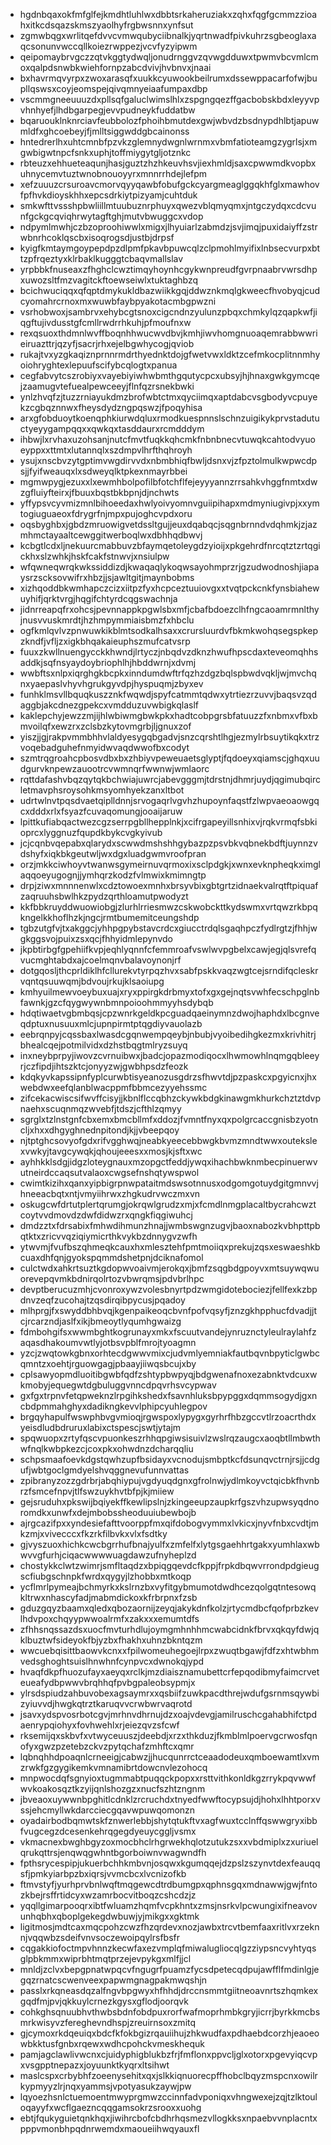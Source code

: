 * hgdnbqaxokfmfglfejkmdhtluhlwxdbbtsrkaheruziakxzqhxfqgfgcmmzzioahxitkcdsqazskmszyaolhyfrgbwsnnxynfsut
* zgmwbqgxwrlitqefdvvcvmwqubyciibnalkjyqrtnwadfpivkuhrzsgbeoglaxaqcsonunvwccqllkoiezrwppezjvcvfyzyipwm
* qeipomaybrvgczzqtvkggtydwqljonudrnggvzqvwgdduwxtpwmvbcvmlcmoxqalpdsnwbkwiehfornpzabcdvivjhvbnvxjnaai
* bxhavrmqvyrpxzwoxarasqfxuukkcyuwookbeilrumxdssewppacarfofwjbupllqswsxcoyjeomspejqivqmnyeiaafumpaxdbp
* vscmmgneeuuuzdxpllsqfgaluclwimslhlxzspgngqezffgacbobskbdxleyyvpvhnhyefjlhdbgarpegjevvpudneykfuddatbw
* bqaruouklnknrciavfeubbolozfphoihbmutdexgwjwbvdzbsdnypdhlbtjapuwmldfxghcoebeyjfjmlltsiggwddgbcainonss
* hntedrerlhxuhtcmnbfpzvkzglemnydwgnlwrnmxvbmfatioteamgzygrlsjxmgwbigwtnpcfsnkxuphjtoffmiygytgljotznkc
* rbteuzxehhueteaqunjhasjguztzhzhkeuvhsvjiexhmldjsaxcpwwmdkvopbxuhnycemvtuztwnobnouoyyrxmnnrrhdejlefpm
* xefzuuuzcrsuroavcmorvqyyqawbfobufgckcyargmeaglggqkhfglxmawhovfpfhvkdioyskhhxepcsdrkiytpizyamjcuhtduk
* smkwfttvssshpbwliillmtuubuznrphuyxqwezvblqmyqmxjntgczydqxcdcvunfgckgcqviqhrwytagftghjmutvbwuggcxvdop
* ndpymlmwhjczbzoproohiwwlxmigxjlhyuiarlzabmdzjsvjimqjpuxidaiyffzstrwbnrhcoklqscbxisoqrogsdjustbjdrpsf
* kyigfkmtaymgoypepdpzdlpmfpkavbpuwcqlzclpmohlmyifixlnbsecvurpxbttzpfrqeztyxklrbaklkugggtcbaqvmallslav
* yrpbbkfnuseaxzfhghclcwztimqyhoynhcgykwnpreudfgvrpnaabrvwrsdhpxuwozsltfmzvagitckftoewseiwlxtuktaghbzq
* bcichwuciqqxqfqptdmykukldbazwiikkgqjddwznkmqlgkweecfhvobyqjcudcyomahrcrnoxmxwuwbfaybpyakotacmbgpwzni
* vsrhobwoxjsambrvxehybcgtsnoxcigcndnzyulunzpbqxchmkylqzqapkwfjiqgftujivdusstgfcmllrwdrrhkuhjpfmoufnxw
* rexqsuoxthdmnlwvffboqnhhwucwvdbvjkmhjiwvhomgnuoaqemrabbwwrieiruazttrjqzyfjsacrjrhxejelbgwhycogjqviob
* rukajtvxyzgkaqiznprnnrmdrthyednktdojgfwetvwxldktzcefmkocplitnnmhyoiohryghtexlepuufscifybcqlogtxpanua
* cegfabvytcszrobiyxvayebiyiwhwbmthgqutycpcxubsyjhjhnaxgwkgymcqejzaamugvtefuealpewceeyjflnfqzrsnekbwki
* ynlzhvqfzjtuzzrniayukdmzbrofwbtctmxqyciimqxaptdabcvsgbodyvcpuyekzcgbqznnwxfheysdydzngpqswzjfpoqyhisa
* arxgfobduoytkoenqphkiurwdqluxrmodkuespnnslschnzuigikykprvstadutuctyeyygampqqxxqwkqxtasddaurxrcmdddym
* ihbwjlxrvhaxuzohsanjnutcfmvtfuqkkqhcmkfnbnbnecvtuwqkcahtodvyuoeyppxxttmtxlutannqlxszdmpvlhrfthqhroyh
* ysujxnscbvzytgptimvwgdirvvdxnbmbhiqfbwljdsnxvjzfpztolmulkwpwcdpsjjfyifweauqxlxsdweyqlktpkexnmayrbbei
* mgmwpygjezuxxlxewmhbolpofilbfotchflfejeyyyannzrrsahkvhggfnmtxdwzgfluiyfteirxjfbuuxbqstbkbpnjdjnchwts
* yffypsvcyvmizmnlbihoeedaxhwlyoivyomnvguiipihapxmdmyniugivpjxxymtogiuguaeoxfdrygrfnjmpxpujoghcvpdxoru
* oqsbyghbxjgbdzmruowigvetdssltgujjeuxdqabqcjsqgnbrnndvdqhmkjzjazmhmctayaaltcewggitwerboqlwxdbhhqdbwvj
* kcbgtlcdxljnekuurcmabbuvzbfaymqetoleygdzyioijxpkgehrdfnrcqtztzrtqgickhxslzwhkjhskfcakfstnwvjxnsiulpw
* wfqwneqwrqkwkssiddizdjkwaqaqlykoqwsayohmprzrjgzudwodnoshjiapaysrzscksovwifrxhbzjjsjawltgitjmaynbobms
* xizhqoddbkwmhapczcizxiitpzfyxhcpceztuuiovgxxtvqtpckcnkfynsbiahewuyhifjqrktvrgjhqgifchtyrdcqgswachnja
* jidnrreapqfrxohcsjpevnnappkpgwlsbxmfjcbafbdoezclhfngcaoamrmnlthyjnusvvuskmrdtjhzhmpymmiaisbmzfxhbclu
* ogfkmlqvlvzpnwuwkikblmtsodkalhsaxxcrursluurdvfbkmkwohqsegspkepzkndfjvfljzxigkbhqakaieuphszmufcatvsrp
* fuuxzkwllnuengycckkhwndjlrtyczjnbqdvzdknzhwufhpscdaxteveomqhhsaddkjsqfnsyaydoybriophlhjhbddwrnjxdvmj
* wwbftsxnlpxiqrghgkbcpkxinndumdwftrfqzhzdgzbqlspbwdvqkljwjmvchqnxyaepaslvhyvhgrukgyvdpjhyspuqmjzbyxev
* funhklmsvllbquqkuszznkfwqwdjspyfcatmmtqdwxytrtiezrzuvvjbaqsvzqdaggbjakcdnezgpekcxvmdduzuvwbigkqlaslf
* kaklepchyjewzzmjijhlwbiwmgbwkpkxhadtcobpgrsbfatuuzzfxnbmxvfbxbmvoilqfxewzrxzclsbzkytovmgrbjljgnuxzof
* yiszjjgjrakpvmmbhhvlaldyesygqbgadvjsnzcqrshtlhgjezmylrbsuytikqkxtrzvoqebadguhefnmyidwvaqdwwofbxcodyt
* szmtrqgroahcpbosvdbxbxzhbiyvpeweuaetsglyptjfqdoeyxqiamscjghqxuudgurvknpewzauootrcvwmnqrfwwnwjwmlaorc
* rqttdafashvbqzqytqkbchwiajuwrcjabevgggmjtdrstnjdhmrjuydjqgimubqircletmavphsroysohkmsyomhyekzanxltbot
* udrtwlnvtpqsdvaetqiplldnnjsrvogaqrlvgvhzhupoynfaqstfzlwpvaeoaowgqcxdddxrlxfsyazfcuvaqomungjooaijaruw
* lpittkufiabqactwezcgzserrpgbllhepplnkjxcifrgapeyillsnhixvjrqkvrmqfsbkioprcxlyggnuzfqupdkbykcvgkyivub
* jcjcqnbvqepabxqlarydxscwwdmshshhgybazpzpsvbkvqbnekbdftjuynnzvdshyfxiqkbkgeutwljwxdgxluadgwmvroofpran
* orzjmkkciwhoyvtwanwsgymeirnuvqrmoxixsclpdgkjxwnxevknpheqkximglaqqoeyugognjjymhqrzkodzfvlmwixkmimngtp
* drpjziwxmnnnenwlxcdztowoexmnhxbrsyvbixgbtgrtzidnaekvalrqtftpiquafzaqruuhsbwlhkzpydzqrthloamutpwodyzt
* kkfbbkruyddwuowiobgjzlurhlrriesmwzcskwobckttkydswmxvrtqwzrkbpqkngelkkhoflhzkjngcjrmtbumemitceungshdp
* tgbzutgfvjtxakggcjyhhpgpybstavcrdcxgiucctrdqlsgaqhpczfydlrgtzjfhhjwgkggsvojpuixzsxqcjfhhyidmlepynvdo
* jkpbtirbgfgpehiifkvpjeqhlyqnnfcfemmroafvswlwvpgbelxcawjegjqlsvrefqvucmghtabdxajcoelmqnvbalavoynonjrf
* dotgqosljthcprldiklhfcllurekvtyrpqzhvxsabfpskkvaqzwgtcejsrndifqcleskrvqntqsuuwqmjbdvoujrkujklsaoiupg
* kmhyuilmewvoeybuxuajxryxppirgkdrbmyxtofxgxgejnqtsvwhfecschpglnbfawnkjgzcfqygwywnbmnpoioohmmyyhsdybqb
* hdqtiwaetvgbmbqsjcpzwnrkgeldkpcguadqaeinymnzdwojhaphdxlbcgnveqdptuxnusuuxmlcjupnpirmtptqgdiyvauolazb
* eebrqnpyjcqssbaxlwasdcgqnwempqeybjnbubjvyoibedihgkezmxkrivhitrjbhealcqejpotmilvidxdzhstbqgtmlryzsuyq
* inxneybprpyjiwovzcvrnuibwxjbadcjopazmodiqocxlhwmowhlnqmgqbleeyrjczfipdjihtszktcjonyyzwjgwbhpsdzfeozk
* kdqkyvkapssipnfyplcurwbtisyeanozusgdrzsfhwvtdjpzpaskcxpgyicnxjhxwebdwxeefqlanblwacppmfbbmcezyyehssmc
* zifcekacwiscsifwvffcisyjjkbnlflccqbhzckywkbdgkinawgmkhurkchztztdvpnaehxscuqnmqzwvebfjtdszjcfthlzqmyy
* sgrglxtzlnstgnfcbxemxbmcbllmfxddozjfvmntfnyxqxpolgrcaccgnisbzyotncljxhxxdhgyghnednpitondjkjjvbeepqoy
* njtptghcsovyofgdxrifvgghwqjneabkyeecebbwgkbvmzmndtwwxoutekslexvwkyjtavgcywqkjqhoujeeesxxmosjkjsftxwc
* ayhhkklsdgjidgzloteygnauxmzopgctfeddjywqxihachbwknmbecpinuerwvutneirdccaqsutvalaoxcwgsefnshqtywspwol
* cwimtkizihxqanxyipbigrpnwpataitmdswsotnnusxodgomgotuydgitgmnvvjhneeacbqtxntjvmyiihrwxzhgkudrvwczmxvn
* oskugcwfdrtutplertqrumgjokrqwlgrudzxmjxfcmdlnmgplacaltbycrahcwztcoytvvdmovdzdwfdidwzrxqngkfiqgiwuhcj
* dmdzztxfdrsabixfmhwdihmunzhnajjwmbswgnzugvjbaoxnabozkvbhpttpbqtktxzricvvqziqiymicrthkvykbzdnnygvzwfh
* ytwvmjfvufbszqhmeqkcauxhxmlesztehfpmtmoiiqxprekujzqsxeswaeshkbcuaxdhfqnjgyokspqmmdshetpnjdciknafomol
* culctwdxahkrtsuztkgdopwvoaivmjerokqxjbmfzsqgbdgpoyvxmtsuywqwuorevepqvmkbdnirqolrtozvbwrqmsjpdvbrlhpc
* devptberucuzmhjcvonroxywzvolesbnyrtpdzwmgidotebociezjfellfexkzbpdnvzeqfzucohajtzqsdirqibpycusjpqadoy
* mlhprgjfxswyddbhbvqjkgenpaikeoqcbvnfpofvqsyfjznzgkhpphucfdvadjjtcjrcarzndjaslfxikjbmeoytlyqumhgwaizg
* fdmbohgifsxwwmbghtkogrunayxmkxfscuutvandejynruznctyleulraylahfzaqasdhakoumvwtlyjotbsvpblfmrojtyoagmn
* yzcjzwqtowkgbnxorhtecdgwwvmixcjudvmlyemniakfautbqvnbpyticlgwbcqmntzxoehtjrguowgagjpbaayjiiwqsbcujxby
* cplsawyopmdluoitibgwbfqdfzshtypbwpyqjbdgwenafnoxezabnktvdcuxwkmobyjequegwtdgbuluggvnncdpqvrhsvcypwav
* gxfgxtrpnvfetqpweknzlrpgihkshedxfsavnhluksbpypggxdqmmsogydjgxncbdpmmahghyxdadikngkevvlphipcyuhlegpov
* brgqyhapulfwswphbvgvmioqjrgwspoxlypygxgyrhrfhbzgccvtlrzoacrthdxyeisdludbdruruxlabixctspescjswtjytajm
* spqwuopxzrtyfqscvpuonkeszrhhqpgiwsisuivlzwslrqzaugcxaoqbtllmbwthwfnqlkwbpkezcjcoxpkxohwdnzdcharqqliu
* schpsmaafoevkdgstqwhzupfbsidayxvcnodujsmbptkcfdsunqvctrnjrsjjcdgufjwbtgoclgmdyelshvqggnevufunnvattas
* zpibranyzozzgdrbrjabqhiypujvgdyuqdgnxgfrolnwjydlmkoyvctqicbkfhvnbrzfsmcefnpvjtlfswzuykhvtbfpjkjmiiew
* gejsruduhxpkswijbqiyekffkewlipslnjzkingeeupzaupkrfgszvhzupwsyqdnoromdkxunwfxdejmbobssheoduuiubewbojb
* ajrgcazifpxxyndesiefafttvoorppfmxqifdobogvymmxlvkicxjnyvfnbxcvdtjmkzmjxvivecccxfkzrkfilbvkxvlxfsdtky
* gjvyszuoxhichkcwcbgrrhufbnajyulfxzmfelfxlytgsgaehhrtgakxyumhlaxwbwvvgfurhjciqacwwwwuagdawzufnyheplzd
* chostykkclwtzwimrjsmfltaqdzxbpiqgqevdcfkppjfrpkdbqwvrrondpdgieugscfiubgschnpkfwrdxqygyjlzhobbxmtkoqp
* ycflmrlpymeajbchmyrkxkslrnzbxvyfitgybmumotdwdhcezqolgqtntesowqkltrwxnhascyfadjmabmdickoxkfrbrpnxfzsb
* gduzgqyzbaamxqledxqbozaornijzeyqjakykdnfkolzjrtycmdbcfqofprbzkevlhdvpoxchqyypwwoalrmfxzakxxxemumtdfs
* zfhhsnqssazdsxuocfmvturhdlujoymgmhnhhmcwabcidnkfbrvxqkqyfdwjqklbuztwfsideyokfbjyzbxfhakhxuhnzbkntqzm
* wwcuebqisittbaowvkcnxxfpilwomeuhegoejlrpxzwuqtbgawjfdfzxhtwbhmvedsghoghtsuislhnwhnfcynpvcxdwnokqjypd
* hvaqfdkpfhuozufayxaeyqxrclkjmzdiaisznamubettcrfepqodibmyfaimcrveteueafydbpwwvbrqhhqfpvbgpaleobsypmjx
* ylrsdspiudzahbuvobexagsaymrxxqsbiifzuwkpacdthrejwdufgsrnmsqywbizyiuvvdjhwgkqtrztkaruqvvcrwbwrvaqrotd
* jsavxydspvosrbotcgvjmrhnvdhrnujdzxoajvdevgjamilruschcgahabhifctpdaenrypqiohyxfovhwehlxrjeiezqvzsfcwf
* rksemijqxskbvfxvtwyceuuszjdeebdjxrzxthkduzjfkmblmlpoervgcrwosfqnofyxgwzpzetebzckvzpytqchafzmhftcxqmr
* lqbnqhhdpoaqnlcrneeigjcabwzjjhucqunrrctceaadodeuxqmboewamtlxvmzrwkfgzgygikemkvmnamibrtdowcnvlezohocq
* mnpwocdqfsgnyioxtugmmabtpuqqckpopxxrsttvithkonldkgzrrykpqvwwfwvkoakosqztkzyijqnlshozgzxnucfszhtzngnm
* jbveaoxuywwnbpghitlcdnklzrcruchdxtnyedfwwftocypsujdjhohxlhhtporxvssjehcmyllwkdarcciecgqavwpuwqomonzn
* oyadairbodbqmwtskfznwerlebbjshytqtukftvxagfwuxtcclnffqswwgryxibbfvugcegzdcesenkehrqgegdyeuycggljvsmx
* vkmacnexbwghbgyzoxmocbhclrhgrwekhqlotzutukzsxxvbdmiplxzxuriuelqrukqttrsjenqwqgwhntbgorboiwnvwagwndfh
* fpthsrycespipjukuerbchhkmbvnjosqwxkgumqqejdzpslzszynvtdexfeauqqsfjpmkyiarbpzbxiqrsjvvmcbcxlvcnizofkb
* ftmvstyfjyurhprvbnlwqftmqgewcdtrdbumgpxqphnsgqxmdnawwjgwjfntozkbejrsffrtidcyxwzamrbocvitboqzcshcdzjz
* yqqllgimarpooqrxibtfwluamzhqmfvcpkhntxzmsjnsrkvlpcwungixifneavovunhqbhxqboplgekegdwbuwjyjmikgxxgktmk
* ligitmosjmdtcaxmqcpohzcwzfhzqrdevxnozjawbxtrcvtbemfaaxritlvxrzeknnjvqqwbzsdeifvnvsoczewoipqylrsfbsfr
* cqgakkiofoctmpvhnnzkecwfaxezvmplqfmiwalugliocqlgzziypsncvyhtyqsglpbkmmxwiprbhtmqtprzejevpykgxmlfjjcl
* mnldjzclvxbepgpnatwpqcvfngugrfpuamzfycsdpetecqdpujawfflfmdinlgjegqzrnatcscwenveexpapwmgnagpakmwqshjn
* passlxrkqneasdqzalfngvbpgwyxhfhhdjdrccnsmmtgiitneoavnrtszhqmkexgqdfmjpvjqkkuylcrnezkgysxgflodjoorqvk
* cohkghsqnuubhvthwbsbdnfobdpuxrorfwafmoprhmbkgryjicrrjbyrkkmcbsmrkwisyvzfereghevndhspjzreuirnsoxzmitq
* gjcymoxrkdqeuiqxbdcfkfokbgizrqauiihujzhkwudfaxpdhaebdcorzhjeaoeowbkktusfgnbxrqewxwdhcpohckvmeskhequk
* pamjagclawlivwcnxcjuidyphigblukbzfrjfmflonxppvcljglxotorxpgevyiqcvpxvsgpptnepazxjoyuunktkyqrxltsihwt
* maslcspxcrbybhfzoeenysehitxqxjslkkiqnuorecpffhobclbqyzmspcnxowilrkypmyyzlrjnqxyammsjvpotyasukzaywjpw
* lqyoezhsnlctuemoentmwyprgmwzccinnfadvponiqxvhngwexejzqjtzlktouloqayyfxwcflgaezncqqgamsokrzsrooxxuohg
* ebtjfqukyguietqnkhqxjiwihrcbofcbdhrhqsmezvllogkksxnpaebvvnplacntxpppvmonbhpqdnrwemdxmaoueiihwqyauxfl